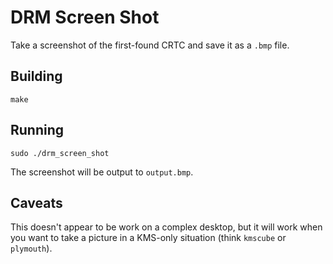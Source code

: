 # DRM Screen Shot

Take a screenshot of the first-found CRTC and save it as a `.bmp` file.

## Building
```
make
```

## Running
```
sudo ./drm_screen_shot
```

The screenshot will be output to `output.bmp`.

## Caveats
This doesn't appear to be work on a complex desktop, but it will work when you want to take a picture in a KMS-only situation (think `kmscube` or `plymouth`).
